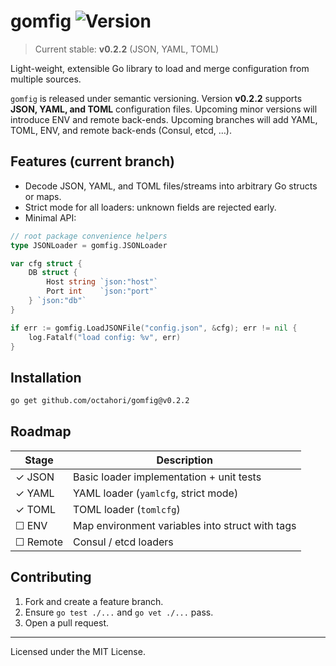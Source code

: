 # gomfig  ![Version](https://img.shields.io/github/v/tag/octahori/gomfig?label=version)

> Current stable: **v0.2.2** (JSON, YAML, TOML)

Light-weight, extensible Go library to load and merge configuration from multiple sources.

`gomfig` is released under semantic versioning. Version **v0.2.2** supports **JSON, YAML, and TOML** configuration files. Upcoming minor versions will introduce ENV and remote back-ends. Upcoming branches will add YAML, TOML, ENV, and remote back-ends (Consul, etcd, …).

## Features (current branch)

* Decode JSON, YAML, and TOML files/streams into arbitrary Go structs or maps.
* Strict mode for all loaders: unknown fields are rejected early.
* Minimal API:

```go
// root package convenience helpers
type JSONLoader = gomfig.JSONLoader

var cfg struct {
    DB struct {
        Host string `json:"host"`
        Port int    `json:"port"`
    } `json:"db"`
}

if err := gomfig.LoadJSONFile("config.json", &cfg); err != nil {
    log.Fatalf("load config: %v", err)
}
```

## Installation

```sh
go get github.com/octahori/gomfig@v0.2.2
```

## Roadmap

| Stage | Description |
|-------|-------------|
| ✓ JSON | Basic loader implementation + unit tests |
| ✓ YAML | YAML loader (`yamlcfg`, strict mode) |
| ✓ TOML | TOML loader (`tomlcfg`) |
| ☐ ENV  | Map environment variables into struct with tags |
| ☐ Remote | Consul / etcd loaders |

## Contributing

1. Fork and create a feature branch.
2. Ensure `go test ./...` and `go vet ./...` pass.
3. Open a pull request.

---

Licensed under the MIT License.